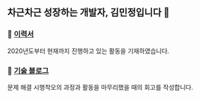 ## 차근차근 성장하는 개발자, 김민정입니다 🐢

### 📎 [이력서](https://minjeongss.github.io/resume/)
2020년도부터 현재까지 진행하고 있는 활동을 기재하였습니다.

### 📎 [기술 블로그](https://jeonge.tistory.com/)
문제 해결 시행착오의 과정과 활동을 마무리했을 때의 회고를 작성합니다. 
